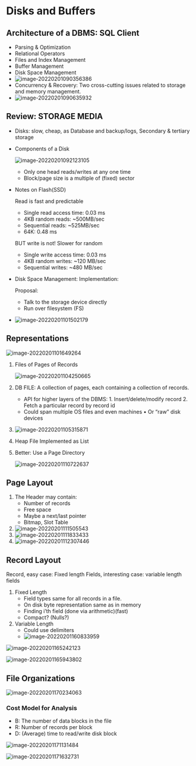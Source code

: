 # Disks and Buffers

## Architecture of a DBMS: SQL Client

- Parsing & Optimization
- Relational Operators 
- Files and Index Management
- Buffer Management
- Disk Space Management
- ![image-20220201090356386](https://gitee.com/dongramesez/typora-img/raw/master/img/202202010903494.png)
- Concurrency & Recovery: Two cross-cutting issues related to storage and memory management.
- ![image-20220201090635932](https://gitee.com/dongramesez/typora-img/raw/master/img/202202010906975.png)

## Review: STORAGE MEDIA

- Disks: slow, cheap, as Database and backup/logs, Secondary & tertiary storage

- Components of a Disk

  ![image-20220201092123105](https://gitee.com/dongramesez/typora-img/raw/master/img/202202010921155.png)

  - Only one head reads/writes at any one time
  - Block/page size is a multiple of (fixed) sector

- Notes on Flash(SSD)

  Read is fast and predictable

  - Single read access time: 0.03 ms
  -  4KB random reads: ~500MB/sec
  - Sequential reads: ~525MB/sec
  -  64K: 0.48 ms

  BUT write is not! Slower for random

  - Single write access time: 0.03 ms
  - 4KB random writes: ~120 MB/sec
  -  Sequential writes: ~480 MB/sec

- Disk Space Management: Implementation:

  Proposal:

  - Talk to the storage device directly
  - Run over filesystem (FS)

- ![image-20220201101502179](https://gitee.com/dongramesez/typora-img/raw/master/img/202202011015227.png)

## Representations

![image-20220201101649264](https://gitee.com/dongramesez/typora-img/raw/master/img/202202011016315.png)

1. Files of Pages of Records

   ![image-20220201104250665](https://gitee.com/dongramesez/typora-img/raw/master/img/202202011042703.png)

2. DB FILE: A collection of pages, each containing a collection of records.

   - API for higher layers of the DBMS: 1. Insert/delete/modify record 2. Fetch a particular record by record id
   - Could span multiple OS files and even machines
     • Or “raw” disk devices

3. ![image-20220201105315871](https://gitee.com/dongramesez/typora-img/raw/master/img/202202011053912.png)

4. Heap File Implemented as List

5. Better: Use a Page Directory

   ![image-20220201110722637](https://gitee.com/dongramesez/typora-img/raw/master/img/202202011107684.png)

## Page Layout

1. The Header may contain:
   - Number of records
   - Free space
   - Maybe a next/last pointer
   - Bitmap, Slot Table
2. ![image-20220201111505543](https://gitee.com/dongramesez/typora-img/raw/master/img/202202011115596.png)
3. ![image-20220201111833433](https://gitee.com/dongramesez/typora-img/raw/master/img/202202011118482.png)
4. ![image-20220201112307446](https://gitee.com/dongramesez/typora-img/raw/master/img/202202011123494.png)

## Record Layout

Record, easy case: Fixed length Fields, interesting case: variable length fields

1. Fixed Length
   - Field types same for all records in a file.
   - On disk byte representation same as in memory
   - Finding i’th field (done via arithmetic)(fast)
   - Compact? (Nulls?)
2. Variable Length
   - Could use delimiters
   - ![image-20220201160833959](https://gitee.com/dongramesez/typora-img/raw/master/img/image-20220201160833959.png)

![image-20220201165242123](https://gitee.com/dongramesez/typora-img/raw/master/img/image-20220201165242123.png)

![image-20220201165943802](https://gitee.com/dongramesez/typora-img/raw/master/img/image-20220201165943802.png)

## File Organizations

![image-20220201170234063](https://gitee.com/dongramesez/typora-img/raw/master/img/image-20220201170234063.png)

### Cost Model for Analysis

- B: The number of data blocks in the file
-  R: Number of records per block
-  D: (Average) time to read/write disk block

![image-20220201171131484](https://gitee.com/dongramesez/typora-img/raw/master/img/image-20220201171131484.png)

![image-20220201171632731](https://gitee.com/dongramesez/typora-img/raw/master/img/image-20220201171632731.png)